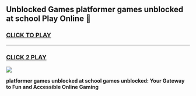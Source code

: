 
## Unblocked Games platformer games unblocked at school Play Online 👋
<h3>
<a href="https://news.freeplayer.one?title=platformer_games_unblocked_at_school&ref=17F">CLICK TO PLAY</a></h3>
<hr>

<h3>
<a href="https://news.freeplayer.one?title=platformer_games_unblocked_at_school&ref=17F">CLICK 2 PLAY</a>
  
</h3>

<a href="https://news.freeplayer.one?title=platformer_games_unblocked_at_school&ref=17F/"><img src="https://clearcache.store/games.png"></a>


**platformer games unblocked at school games unblocked: Your Gateway to Fun and Accessible Online Gaming**
